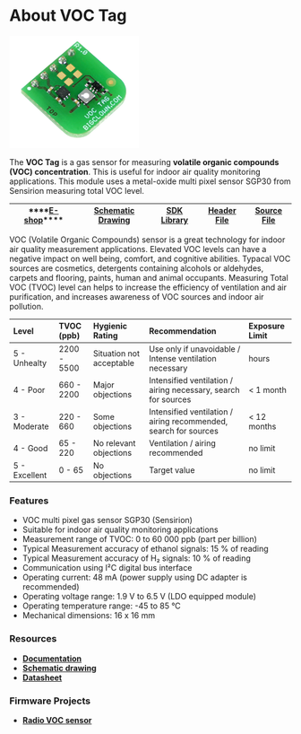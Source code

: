 # About VOC Tag

![](../.gitbook/assets/_basics_module-overview_voc-tag.png)

The **VOC Tag** is a gas sensor for measuring **volatile organic compounds \(VOC\) concentration**. This is useful for indoor air quality monitoring applications. This module uses a metal-oxide multi pixel sensor SGP30 from Sensirion measuring total VOC level.

| \*\*\*\*[**E-shop**](https://shop.bigclown.com/voc-tag)\*\*\*\* | [**Schematic Drawing**](https://github.com/bigclownlabs/bc-hardware/tree/master/out/bc-tag-voc) | [**SDK Library**](https://sdk.bigclown.com/group__bc__sgp30) | [**Header File**](https://github.com/bigclownlabs/bcf-sdk/blob/master/bcl/inc/bc_sgp30.h) | [**Source File**](https://github.com/bigclownlabs/bcf-sdk/blob/master/bcl/src/bc_sgp30.c) |
| :---: | :---: | :---: | :---: | :---: |


VOC \(Volatile Organic Compounds\) sensor is a great technology for indoor air quality measurement applications. Elevated VOC levels can have a negative impact on well being, comfort, and cognitive abilities. Typacal VOC sources are cosmetics, detergents containing alcohols or aldehydes, carpets and flooring, paints, human and animal occupants. Measuring Total VOC \(TVOC\) level can helps to increase the efficiency of ventilation and air purification, and increases awareness of VOC sources and indoor air pollution.

| Level | TVOC \(ppb\) | Hygienic Rating | Recommendation | Exposure Limit |
| :--- | :--- | :--- | :--- | :--- |
| 5 - Unhealty | 2200 - 5500 | Situation not acceptable | Use only if unavoidable / Intense ventilation necessary | hours |
| 4 - Poor | 660 - 2200 | Major objections | Intensified ventilation / airing necessary, search for sources | &lt; 1 month |
| 3 - Moderate | 220 - 660 | Some objections | Intensified ventilation / airing recommended, search for sources | &lt; 12 months |
| 4 - Good | 65 - 220 | No relevant objections | Ventilation / airing recommended | no limit |
| 5 - Excellent | 0 - 65 | No objections | Target value | no limit |

### Features <a id="features"></a>

* VOC multi pixel gas sensor SGP30 \(Sensirion\)
* Suitable for indoor air quality monitoring applications
* Measurement range of TVOC: 0 to 60 000 ppb \(part per billion\)
* Typical Measurement accuracy of ethanol signals: 15 % of reading
* Typical Measurement accuracy of H₂ signals: 10 % of reading
* Communication using I²C digital bus interface
* Operating current: 48 mA \(power supply using DC adapter is recommended\)
* Operating voltage range: 1.9 V to 6.5 V \(LDO equipped module\)
* Operating temperature range: -45 to 85 °C
* Mechanical dimensions: 16 x 16 mm

### Resources <a id="resources"></a>

* [**Documentation**](https://www.bigclown.com/doc/hardware/about-voc-tag/)
* [**Schematic drawing**](https://github.com/bigclownlabs/bc-hardware/tree/master/out/bc-tag-voc)
* [**Datasheet**](https://cdn.sos.sk/productdata/1c/f1/b765fb6a/sgp30.pdf)

### Firmware Projects <a id="firmware-projects"></a>

* [**Radio VOC sensor**](https://github.com/bigclownlabs/bcf-radio-voc-sensor)

